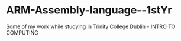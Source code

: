 # ARM-Assembly-language--1stYr
Some of my work while studying in Trinity College Dublin - INTRO TO COMPUTING

